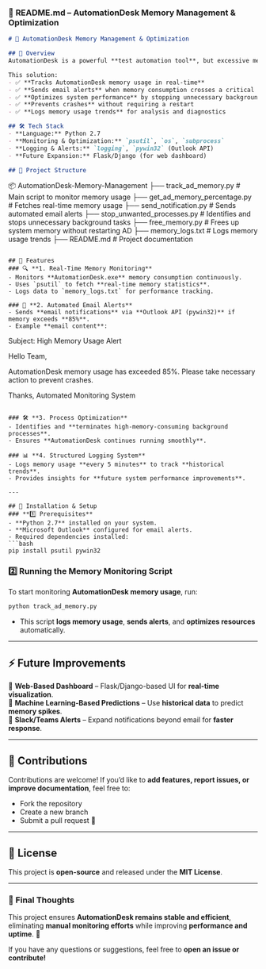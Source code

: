 ### 📌 **README.md – AutomationDesk Memory Management & Optimization**  

```md
# 🚀 AutomationDesk Memory Management & Optimization

## 📖 Overview
AutomationDesk is a powerful **test automation tool**, but excessive memory usage can lead to **system crashes and slow performance**. This project provides a **real-time memory monitoring and optimization solution** to ensure **AutomationDesk.exe runs smoothly without interruptions**.

This solution:
- ✅ **Tracks AutomationDesk memory usage in real-time**
- ✅ **Sends email alerts** when memory consumption crosses a critical threshold
- ✅ **Optimizes system performance** by stopping unnecessary background tasks
- ✅ **Prevents crashes** without requiring a restart
- ✅ **Logs memory usage trends** for analysis and diagnostics

## 🛠️ Tech Stack
- **Language:** Python 2.7  
- **Monitoring & Optimization:** `psutil`, `os`, `subprocess`  
- **Logging & Alerts:** `logging`, `pywin32` (Outlook API)  
- **Future Expansion:** Flask/Django (for web dashboard)

## 📂 Project Structure
```
📦 AutomationDesk-Memory-Management
 ├── track_ad_memory.py          # Main script to monitor memory usage
 ├── get_ad_memory_percentage.py # Fetches real-time memory usage
 ├── send_notification.py        # Sends automated email alerts
 ├── stop_unwanted_processes.py  # Identifies and stops unnecessary background tasks
 ├── free_memory.py              # Frees up system memory without restarting AD
 ├── memory_logs.txt             # Logs memory usage trends
 ├── README.md                   # Project documentation
```

## 🚀 Features
### 🔍 **1. Real-Time Memory Monitoring**
- Monitors **AutomationDesk.exe** memory consumption continuously.
- Uses `psutil` to fetch **real-time memory statistics**.
- Logs data to `memory_logs.txt` for performance tracking.

### 📩 **2. Automated Email Alerts**
- Sends **email notifications** via **Outlook API (pywin32)** if memory exceeds **85%**.
- Example **email content**:
  ```
  Subject: High Memory Usage Alert
  
  Hello Team,

  AutomationDesk memory usage has exceeded 85%.
  Please take necessary action to prevent crashes.

  Thanks,
  Automated Monitoring System
  ```

### 🛠 **3. Process Optimization**
- Identifies and **terminates high-memory-consuming background processes**.
- Ensures **AutomationDesk continues running smoothly**.

### 📊 **4. Structured Logging System**
- Logs memory usage **every 5 minutes** to track **historical trends**.
- Provides insights for **future system performance improvements**.

---

## 📌 Installation & Setup
### **1️⃣ Prerequisites**
- **Python 2.7** installed on your system.
- **Microsoft Outlook** configured for email alerts.
- Required dependencies installed:
  ```bash
  pip install psutil pywin32
  ```

### **2️⃣ Running the Memory Monitoring Script**
To start monitoring **AutomationDesk memory usage**, run:
```bash
python track_ad_memory.py
```
- This script **logs memory usage**, **sends alerts**, and **optimizes resources** automatically.

---

## ⚡ Future Improvements
🚀 **Web-Based Dashboard** – Flask/Django-based UI for **real-time visualization**.  
🚀 **Machine Learning-Based Predictions** – Use **historical data** to predict **memory spikes**.  
🚀 **Slack/Teams Alerts** – Expand notifications beyond email for **faster response**.  

---

## 🤝 Contributions
Contributions are welcome! If you’d like to **add features, report issues, or improve documentation**, feel free to:
- Fork the repository
- Create a new branch
- Submit a pull request 🚀  

---

## 📜 License
This project is **open-source** and released under the **MIT License**.

---

### **📌 Final Thoughts**
This project ensures **AutomationDesk remains stable and efficient**, eliminating **manual monitoring efforts** while improving **performance and uptime**. 🚀

If you have any questions or suggestions, feel free to **open an issue or contribute!**
